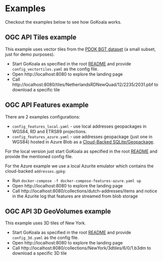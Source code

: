 # Examples

Checkout the examples below to see how GoKoala works.

## OGC API Tiles example

This example uses vector tiles from the [PDOK BGT dataset](https://www.pdok.nl/introductie/-/article/basisregistratie-grootschalige-topografie-bgt-) (a small subset, just for demo purposes). 

- Start GoKoala as specified in the root [README](../README.md#run) 
  and provide `config_vectortiles.yaml` as the config file.
- Open http://localhost:8080 to explore the landing page
- Call http://localhost:8080/tiles/NetherlandsRDNewQuad/12/2235/2031.pbf to download a specific tile

## OGC API Features example

There are 2 examples configurations:
- `config_features_local.yaml` - use local addresses geopackages in WGS84, RD and ETRS89 projections.
- `config_features_azure.yaml` - use addresses geopackage (just one in WGS84) hosted in Azure Blob as a [Cloud-Backed SQLite/Geopackage](https://sqlite.org/cloudsqlite/doc/trunk/www/index.wiki).

For the local version just start GoKoala as specified in the root [README](../README.md#run)
and provide the mentioned config file.

For the Azure example we use a local Azurite emulator which contains the cloud-backed `addresses.gpkg`:
- Run `docker-compose -f docker-compose-features-azure.yaml up`
- Open http://localhost:8080 to explore the landing page
- Call http://localhost:8080/collections/dutch-addresses/items and notice in the Azurite log that features are streamed from blob storage

## OGC API 3D GeoVolumes example

This example uses 3D tiles of New York.

- Start GoKoala as specified in the root [README](../README.md#run)
  and provide `config_3d.yaml` as the config file.
- Open http://localhost:8080 to explore the landing page
- Call http://localhost:8080/collections/NewYork/3dtiles/6/0/1.b3dm to download a specific 3D tile
